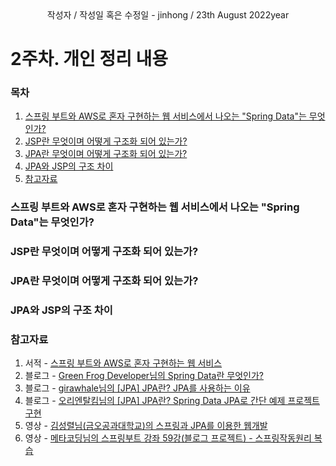 <div align="center">
  작성자 / 작성일 혹은 수정일 - jinhong / 23th August 2022year
</div>

# 2주차. 개인 정리 내용

### 목차
1. [스프링 부트와 AWS로 혼자 구현하는 웹 서비스에서 나오는 "Spring Data"는 무엇인가?]()
2. [JSP란 무엇이며 어떻게 구조화 되어 있는가?]()
3. [JPA란 무엇이며 어떻게 구조화 되어 있는가?]()
4. [JPA와 JSP의 구조 차이]()
5. [참고자료]()

### 스프링 부트와 AWS로 혼자 구현하는 웹 서비스에서 나오는 "Spring Data"는 무엇인가?

### JSP란 무엇이며 어떻게 구조화 되어 있는가?

### JPA란 무엇이며 어떻게 구조화 되어 있는가?

### JPA와 JSP의 구조 차이

### 참고자료
1. 서적   - [스프링 부트와 AWS로 혼자 구현하는 웹 서비스](http://www.yes24.com/Product/Goods/83849117)
2. 블로그 - [Green Frog Developer님의 Spring Data란 무엇인가?](https://imbf.github.io/spring/2020/04/30/Spring-Data.html)
3. 블로그 - [girawhale님의 [JPA] JPA란? JPA를 사용하는 이유](https://girawhale.tistory.com/119)
4. 블로그 - [오리엔탈킴님의 [JPA] JPA란? Spring Data JPA로 간단 예제 프로젝트 구현](https://kim-oriental.tistory.com/20)
5. 영상   - [김성렬님(금오공과대학교)의 스프링과 JPA를 이용한 웹개발](http://www.kocw.net/home/cview.do?mty=p&kemId=1428755)
6. 영상   - [메타코딩님의 스프링부트 강좌 59강(블로그 프로젝트) - 스프링작동원리 복습](https://www.youtube.com/watch?v=S7LBQxgoVP0&t=17s)

